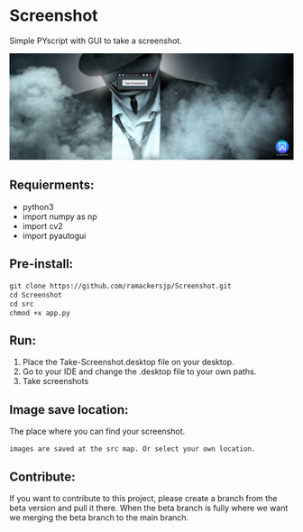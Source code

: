 # Screenshot
 Simple PYscript with GUI to take a screenshot.

 ![Banner](header_screenshot.png)

 ## Requierments:
- python3
- import numpy as np
- import cv2
- import pyautogui

## Pre-install:

```
git clone https://github.com/ramackersjp/Screenshot.git
cd Screenshot
cd src
chmod +x app.py
```

## Run:
1. Place the Take-Screenshot.desktop file on your desktop.
2. Go to your IDE and change the .desktop file to your own paths. 
3. Take screenshots

## Image save location:
The place where you can find your screenshot.
```
images are saved at the src map. Or select your own location.
```
## Contribute:
If you want to contribute to this project, please create a branch from the beta version and pull it there. When the beta branch is fully where we want we merging the beta branch to the main branch.
